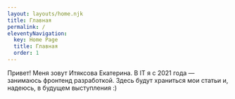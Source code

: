 ```yaml
---
layout: layouts/home.njk
title: Главная
permalink: /
eleventyNavigation:
  key: Home Page
  title: Главная
  order: 1
---
```


Привет! Меня зовут Итяксова Екатерина. В IT я с 2021 года — занимаюсь фронтенд разработкой. Здесь будут храниться мои статьи и, надеюсь, в будущем выступления :)

